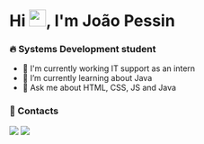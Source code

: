 <h1 align="left">Hi <img src="https://raw.githubusercontent.com/kaueMarques/kaueMarques/master/hi.gif" height="30px">, I'm João Pessin</h1>


### :fire: Systems Development student

 - 🔭 I'm currently working IT support as an intern
 - 🌱 I’m currently learning about Java
 - 💬 Ask me about HTML, CSS, JS and Java

### :speech_balloon: Contacts

<div>
  <a href = "mailto:jv.pessin20@gmail.com"><img src="https://img.shields.io/badge/Gmail-D14836?style=for-the-badge&logo=gmail&logoColor=white" target="_blank"></a>
  <a href="https://www.linkedin.com/in/joaopessin" target="_blank"><img src="https://img.shields.io/badge/-LinkedIn-%230077B5?style=for-the-badge&logo=linkedin&logoColor=white" target="_blank"></a>   
</div>
